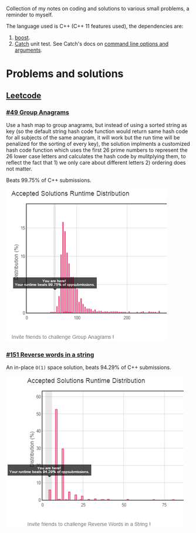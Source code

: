 Collection of my notes on coding and solutions to various small problems, a reminder to myself.

The language used is C++ (C++ 11 features used), the dependencies are:

 1. [boost](http://www.boost.org/).
 1. [Catch](https://github.com/philsquared/Catch) unit test. See Catch's docs on [command line options and arguments](https://github.com/philsquared/Catch/blob/master/docs/command-line.md).


# Problems and solutions

## [Leetcode](https://leetcode.com/)

###  [#49 Group Anagrams](https://leetcode.com/problems/anagrams/) 

Use a hash map to group anagrams, but instead of using a sorted string as key (so the default string hash code function would return same hash code for all subjects of the same anagram, it will work but the run time will be penalized for the sorting of every key), the solution implments a customized hash code function which uses the first 26 prime numbers to represent the 26 lower case letters and calculates the hash code by mulitplying them, to reflect the fact that 1) we only care about different letters 2) ordering does not matter.

Beats 99.75% of C++ submissions.

 ![Screenshot](img/leetcode/Anagrams.PNG)
 
###  [#151 Reverse words in a string](https://leetcode.com/problems/reverse-words-in-a-string/)

An in-place `O(1)` space solution, beats 94.29% of C++ submissions.

 ![Screenshot](img/leetcode/RevserseWordsInString.PNG)
 


